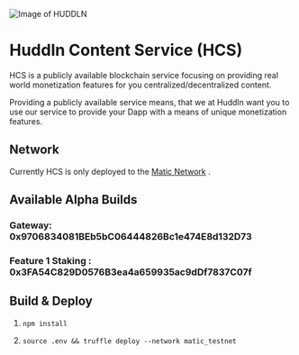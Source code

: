 ![Image of HUDDLN](https://avatars3.githubusercontent.com/u/72272151?s=400&u=59372436815e6d1835609fc3319de105170fbabc&v=4)

# Huddln Content Service (HCS)
HCS is a publicly available blockchain service focusing on providing real world monetization features for you centralized/decentralized content.

Providing a publicly available service means, that we at Huddln want you to use our service to provide your Dapp with a means of unique monetization features.

## Network
Currently HCS is only deployed to the [Matic Network](www.matic.network) .

## Available Alpha Builds
### Gateway: 0x9706834081BEb5bC06444826Bc1e474E8d132D73
### Feature 1 Staking : 0x3FA54C829D0576B3ea4a659935ac9dDf7837C07f
## Build & Deploy
1. `npm install`

2. `source .env && truffle deploy --network matic_testnet`
